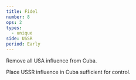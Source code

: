 ```yaml
---
title: Fidel
number: 8
ops: 2
types:
  - unique
side: USSR
period: Early
---
```

Remove all USA influence from Cuba.

Place USSR influence in Cuba sufficient for control.
